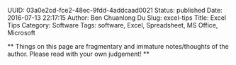 UUID: 03a0e2cd-fce2-48ec-9fdd-4addcaad0021
Status: published
Date: 2016-07-13 22:17:15
Author: Ben Chuanlong Du
Slug: excel-tips
Title: Excel Tips
Category: Software
Tags: software, Excel, Spreadsheet, MS Office, Microsoft

**
Things on this page are
fragmentary and immature notes/thoughts of the author.
Please read with your own judgement!
**

